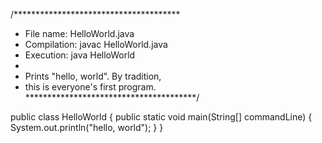 /**************************************
* File name: HelloWorld.java
* Compilation: javac HelloWorld.java
* Execution: java HelloWorld
* 
* Prints "hello, world". By tradition,
* this is everyone's first program.
***************************************/

public class HelloWorld {
	public static void main(String[] commandLine) {
		System.out.println("hello, world");
	}
}


